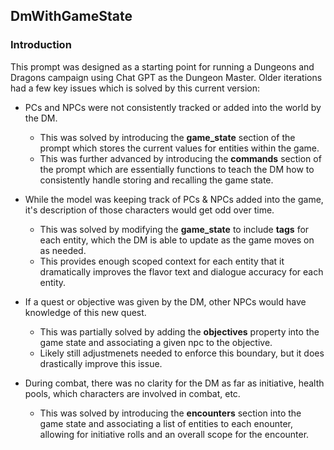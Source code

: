 ## DmWithGameState
### Introduction

This prompt was designed as a starting point for running a Dungeons and Dragons campaign using Chat GPT as the Dungeon Master. Older iterations had a few key issues which is solved by this current version:

- PCs and NPCs were not consistently tracked or added into the world by the DM.
  - This was solved by introducing the **game_state** section of the prompt which stores the current values for entities within the game.
  - This was further advanced by introducing the **commands** section of the prompt which are essentially functions to teach the DM how to consistently handle storing and recalling the game state.

- While the model was keeping track of PCs & NPCs added into the game, it's description of those characters would get odd over time.
  - This was solved by modifying the **game_state** to include **tags** for each entity, which the DM is able to update as the game moves on as needed.
  - This provides enough scoped context for each entity that it dramatically improves the flavor text and dialogue accuracy for each entity.

- If a quest or objective was given by the DM, other NPCs would have knowledge of this new quest.
  - This was partially solved by adding the **objectives** property into the game state and associating a given npc to the objective.
  - Likely still adjustmenets needed to enforce this boundary, but it does drastically improve this issue.

- During combat, there was no clarity for the DM as far as initiative, health pools, which characters are involved in combat, etc.
  - This was solved by introducing the **encounters** section into the game state and associating a list of entities to each enounter, allowing for initiative rolls and an overall scope for the encounter.
